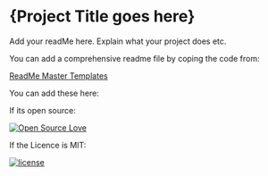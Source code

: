 # {Project Title goes here}

Add your readMe here.
Explain what your project does etc.

You can add a comprehensive readme file by coping the code from:

[ReadMe Master Templates](https://github.com/tamzi/ReadMe-MasterTemplates) 

You can add these here:



If its open source:

[![Open Source Love](https://badges.frapsoft.com/os/v2/open-source-200x33.png?v=103)](https://github.com/ellerbrock/open-source-badge/)  

If the Licence is MIT:

[![license](https://img.shields.io/github/license/mashape/apistatus.svg?style=for-the-badge)]()
